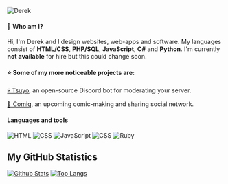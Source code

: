 ![Derek](https://raw.githubusercontent.com/derekdinan/derekdinan/master/icons/me.png)
#### 👋 Who am I?
Hi, I'm Derek and I design websites, web-apps and software. My languages consist of **HTML/CSS**, **PHP/SQL**, **JavaScript**, **C#** and **Python**. I'm currently **not available** for hire but this could change soon.

#### ⭐ Some of my more noticeable projects are:
[💀 Tsuyo](http://github.com/VenkSociety/Tsuyo), an open-source Discord bot for moderating your server.
 
[💬 Comiq](https://comiqapp.com), an upcoming comic-making and sharing social network.
 
#### Languages and tools
![HTML](https://raw.githubusercontent.com/derekdinan/derekdinan/master/icons/html.png)
![CSS](https://raw.githubusercontent.com/derekdinan/derekdinan/master/icons/css.png)
![JavaScript](https://raw.githubusercontent.com/derekdinan/derekdinan/master/icons/javascript.png)
![CSS](https://raw.githubusercontent.com/derekdinan/derekdinan/master/icons/php.png)
![Ruby](https://raw.githubusercontent.com/derekdinan/derekdinan/master/icons/ruby.png)

## My GitHub Statistics
[![Github Stats](https://github-readme-stats.vercel.app/api?username=derekdinan&show_icons=true&theme=default)](https://github.com/derekdinan)
[![Top Langs](https://github-readme-stats.vercel.app/api/top-langs/?username=derekdinan&layout=compact&theme=default)](https://github.com/derekdinan)
